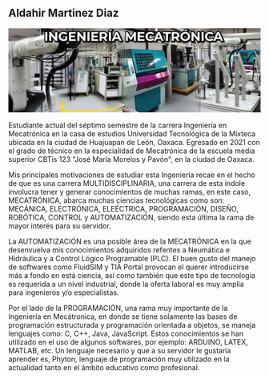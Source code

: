 ## Aldahir Martinez Diaz
![](https://github.com/AldahirMartinezDiaz/AldahirMartinezDiaz/blob/main/IMG_1099.jpeg)

Estudiante actual del séptimo semestre de la carrera Ingeniería en Mecatrónica en la casa de estudios Universidad Tecnológica de la Mixteca ubicada en la ciudad de Huajuapan de León, Oaxaca. Egresado en 2021 con el grado de técnico en la especialidad de Mecatrónica de la escuela media superior CBTis 123 "José María Morelos y Pavón", en la ciudad de Oaxaca.

Mis principales motivaciones de estudiar esta Ingeniería recae en el hecho de que es una carrera MULTIDISCIPLINARIA, una carrera de esta índole involucra tener y generar conocimientos de muchas ramas, en este caso, MECATRÓNICA, abarca muchas ciencias tecnológicas como son: MECÁNICA, ELECTRÓNICA, ELEÉCTRICA, PROGRAMACIÓN, DISEÑO, ROBÓTICA, CONTROL y AUTOMATIZACIÓN, siendo esta última la rama de mayor interés para su servidor.

La AUTOMATIZACIÓN es una posible área de la MECATRÓNICA en la que desenvuelva mis conocimientos adquiridos refentes a Neumática e Hidráulica y a Control Lógico Programable (PLC). El buen gusto del manejo de softwares como FluidSIM y TIA Portal provocan el querer introducirse más a fondo en está ciencia, así como también que este tipo de tecnología es requerida a un nivel industrial, donde la oferta laboral es muy amplia para ingenieros y/o especialistas.

Por el lado de la PROGRAMACIÓN, una rama muy importante de la Ingeniería en Mecátronica, en donde se tiene solamente las bases de programación estructurada y programación orientada a objetos, se maneja lenguajes como: C, C++, Java, JavaScript. Estos conocimientos se han utilizado en el uso de algunos softwares, por ejemplo: ARDUINO, LATEX, MATLAB, etc. Un lenguaje necesario y que a su servidor le gustaria aprender es, Phyton, lenguaje de programación muy utilizado en la actualidad tanto en el ámbito educativo como profesional.
<!--
**AldahirMartinezDiaz/AldahirMartinezDiaz** is a ✨ _special_ ✨ repository because its `README.md` (this file) appears on your GitHub profile.

Here are some ideas to get you started:

- 🔭 I’m currently working on ...
- 🌱 I’m currently learning ...
- 👯 I’m looking to collaborate on ...
- 🤔 I’m looking for help with ...
- 💬 Ask me about ...
- 📫 How to reach me: ...
- 😄 Pronouns: ...
- ⚡ Fun fact: ...
-->
